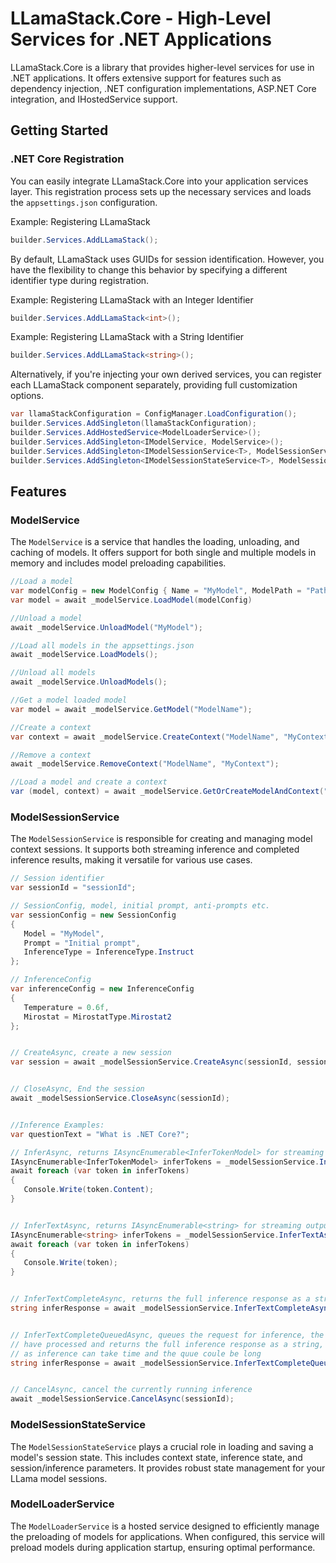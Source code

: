 ﻿# LLamaStack.Core - High-Level Services for .NET Applications

LLamaStack.Core is a library that provides higher-level services for use in .NET applications. It offers extensive support for features such as dependency injection, .NET configuration implementations, ASP.NET Core integration, and IHostedService support.

## Getting Started

### .NET Core Registration

You can easily integrate LLamaStack.Core into your application services layer. This registration process sets up the necessary services and loads the `appsettings.json` configuration.

Example: Registering LLamaStack
```csharp
builder.Services.AddLLamaStack();
```

By default, LLamaStack uses GUIDs for session identification. However, you have the flexibility to change this behavior by specifying a different identifier type during registration.

Example: Registering LLamaStack with an Integer Identifier
```cs
builder.Services.AddLLamaStack<int>();
```

Example: Registering LLamaStack with a String Identifier
```cs
builder.Services.AddLLamaStack<string>();
```

Alternatively, if you're injecting your own derived services, you can register each LLamaStack component separately, providing full customization options.
```cs
var llamaStackConfiguration = ConfigManager.LoadConfiguration();
builder.Services.AddSingleton(llamaStackConfiguration);
builder.Services.AddHostedService<ModelLoaderService>();
builder.Services.AddSingleton<IModelService, ModelService>();
builder.Services.AddSingleton<IModelSessionService<T>, ModelSessionService<T>>();
builder.Services.AddSingleton<IModelSessionStateService<T>, ModelSessionStateService<T>>();
```

## Features

### ModelService

The `ModelService` is a service that handles the loading, unloading, and caching of models. It offers support for both single and multiple models in memory and includes model preloading capabilities.
```cs
//Load a model
var modelConfig = new ModelConfig { Name = "MyModel", ModelPath = "Path to model" };
var model = await _modelService.LoadModel(modelConfig)

//Unload a model
await _modelService.UnloadModel("MyModel");

//Load all models in the appsettings.json
await _modelService.LoadModels();

//Unload all models
await _modelService.UnloadModels();

//Get a model loaded model
var model = await _modelService.GetModel("ModelName");

//Create a context
var context = await _modelService.CreateContext("ModelName", "MyContext");

//Remove a context
await _modelService.RemoveContext("ModelName", "MyContext");

//Load a model and create a context
var (model, context) = await _modelService.GetOrCreateModelAndContext("ModelName", "sessionId");
```

### ModelSessionService

The `ModelSessionService` is responsible for creating and managing model context sessions. It supports both streaming inference and completed inference results, making it versatile for various use cases.
```cs
// Session identifier
var sessionId = "sessionId";

// SessionConfig, model, initial prompt, anti-prompts etc.
var sessionConfig = new SessionConfig 
{
   Model = "MyModel",
   Prompt = "Initial prompt",
   InferenceType = InferenceType.Instruct
};

// InferenceConfig
var inferenceConfig = new InferenceConfig
{ 
   Temperature = 0.6f, 
   Mirostat = MirostatType.Mirostat2 
};


// CreateAsync, create a new session
var session = await _modelSessionService.CreateAsync(sessionId, sessionConfig, inferenceConfig);


// CloseAsync, End the session
await _modelSessionService.CloseAsync(sessionId);


//Inference Examples:
var questionText = "What is .NET Core?";

// InferAsync, returns IAsyncEnumerable<InferTokenModel> for streaming output of tokens
IAsyncEnumerable<InferTokenModel> inferTokens = _modelSessionService.InferAsync(sessionId, questionText);
await foreach (var token in inferTokens)
{
   Console.Write(token.Content);
}


// InferTextAsync, returns IAsyncEnumerable<string> for streaming output of tokens
IAsyncEnumerable<string> inferTokens = _modelSessionService.InferTextAsync(sessionId, questionText);
await foreach (var token in inferTokens)
{
   Console.Write(token);
}


// InferTextCompleteAsync, returns the full inference response as a string 
string inferResponse = await _modelSessionService.InferTextCompleteAsync(sessionId, questionText);


// InferTextCompleteQueuedAsync, queues the request for inference, the task will wait until all other queue items
// have processed and returns the full inference response as a string, be sure to set appropriate timeouts 
// as inference can take time and the quue coule be long
string inferResponse = await _modelSessionService.InferTextCompleteQueuedAsync(sessionId, questionText);


// CancelAsync, cancel the currently running inference
await _modelSessionService.CancelAsync(sessionId);
```


### ModelSessionStateService

The `ModelSessionStateService` plays a crucial role in loading and saving a model's session state. This includes context state, inference state, and session/inference parameters. It provides robust state management for your LLama model sessions.

### ModelLoaderService

The `ModelLoaderService` is a hosted service designed to efficiently manage the preloading of models for applications. When configured, this service will preload models during application startup, ensuring optimal performance.